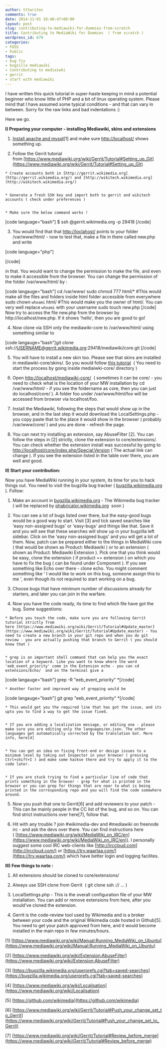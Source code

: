```yaml
---
author: tttwrites
comments: true
date: 2014-11-01 18:48:47+00:00
layout: post
slug: contributing-to-mediawiki-for-dummies-from-scratch
title: Contributing to MediaWiki for Dummies  ( from scratch )
wordpress_id: 679
categories:
- FOSS
- Public
tags:
- bug fix
- bugzilla mediawiki
- Contributing to mediaiwki
- gerrit
- start with mediawiki
---
```


I have written this quick tutorial in super-haste keeping in mind a potential beginner who know little of PHP and a bit of linux operating system. Please mind that I have assumed some typical conditions - and that can vary in between. Sorry for the raw links and bad indentations :)




Here we go.




**I) Preparing your computer - installing Mediawiki, skins and extensions**








	
  1. [Install apache and mysql](https://www.mediawiki.org/wiki/Manual:Running_MediaWiki_on_Ubuntu)[1] and make sure [http://localhost/](http://localhost/) shows something up.

	
  2. Follow the Gerrit tutorial from [https://www.mediawiki.org/wiki/Gerrit/Tutorial#Setting_up_Git](https://www.mediawiki.org/wiki/Gerrit/Tutorial#Setting_up_Git)

	
    * Create accounts both in [http://gerrit.wikimedia.org](http://gerrit.wikimedia.org/) and [http://wikitech.wikimedia.org](http://wikitech.wikimedia.org/)

	
    * Generate a fresh SSH key and import both to gerrit and wikitech accounts ( check under preferences )

	
    * Make sure the below command works !

[code language="bash"] $ ssh <USERNAME>@gerrit.wikimedia.org -p 29418
[/code]






	
  3. You would find that that [http://loclahost/](http://loclahost/) points to your folder /var/www/html/ - now to test that, make a file in there called new.php and write

[code language="php"]
<?php 
echo "hello";
?>
[/code]

in that. You would want to change the permission to make the file, and even to make it accessible from the browser. You can change the permission of the folder /var/www/html/ by :

[code langauge="bash"]
cd /var/www/
sudo chmod 777 html/*    #This would make all the files and folders inside html folder accessible from everywhere 
sudo chown `whoami` html/  #This would make you the owner of html/. You can very well replace `whoami` with your username 
sudo touch new.php
[/code]
Now try to access the file new.php from the browser by http://localhost/new.php. If it shows 'hello', then you are good to go! 


	
  4. Now clone via SSH only the mediawiki-core to /var/www/html/ using something similar to

[code langauge="bash"]git clone ssh://USERNAME@gerrit.wikimedia.org:29418/mediawiki/core.git
[/code]



	
  5. You will have to install a new skin too. Please see that skins are installed in mediawiki-core/skins/. So you would follow [this tutorial](https://www.mediawiki.org/wiki/Download_from_Git#Using_Git_to_download_MediaWiki_skins)  ( You need to start the process by going inside mediaiwki-core/ directory )

	
  6. Open [http://localhost/mediawiki-core/](http://localhost/mediawiki-core/)  ( sometimes it can be core/ - you need to check what is the location of your MW installation by cd /var/www/html/ - if you see the foldername as core, then you can just do localhost/core/ ). A folder foo under /var/www/html/foo will be accessed from browser via localhost/foo.

	
  7. Install the Mediawiki, following the steps that would show up in the browser, and in the last step it would download the LocalSettings.php - you copy paste that to the place it would show in the browser ( probably /var/www/core/ ) and you are done - refresh the page.

	
  8. You can next try installing an extension, say AbuseFilter [2]. You can follow the steps in [2] strictly, clone the extension to core/extensions/. You can check whether the extension install was successful by going to [http://localhost/core/index.php/Special:Version](http://localhost/core/index.php/Special:Version) ( The actual link can change ). If you see the extension listed in the table over there, you are well and good.




**II) Start your contribution:**




Now you have MediaWiki running in your system, its time for you to hack things out. You need to visit the bugzilla bug tracker ( [bugzilla.wikimedia.org](http://bugzilla.wikimedia.org/) ). Follow:








	
  1. Make an account in [bugzilla.wikimedia.org](http://bugzilla.wikimedia.org/) - The Wikimedia bug tracker ( will be replaced by [phabricator.wikimedia.org](http://phabricator.wikimedia.org/)  soon )

	
  2. You can see a lot of bugs listed over there, but the easy-good bugs would be a good way to start. Visit [3] and tick saved searches like 'easy non-assigned bugs' or 'easy-bugs' and things like that. Save it and you will see that these searches will show up in your bugzilla left sidebar. Click on the 'easy non-assigned bugs' and you will get a lot of them. Now, patch can be prepared either to the things in MediaWiki core ( that would be shown as Product: Mediawiki ) or to an extension ( shown as Product: Mediawiki Extension ). Pick one that you think would be easy, clone the extension ( if product == extension ) on which you have to fix the bug ( can be found under Component ). If you see something like Echo over there - clone echo. You might comment something like ' I would like to work on this bug, someone assign this to me ', even though its not required to start working on a bug.

	
  3. Choose bugs that have minimum number of discussions already for starters, and later you can join in the warfare.

	
  4. Now you have the code ready, its time to find which file have got the bug. Some suggestions:

	
    * Before you touch the code, make sure you are following Gerrit tutorial strictly from here [https://www.mediawiki.org/wiki/Gerrit/Tutorial#Update_master](https://www.mediawiki.org/wiki/Gerrit/Tutorial#Update_master) - You need to create a new branch in your git repo and when you do git review - you are actually pushing that branch to Gerrit ( you should know that )

	
    * grep is an important shell command that can help you the exact location of a keyword. Like you want to know where the word 'eeb_event_priority' come in the Extension echo - you can cd extensions/Echo/  and on the terminal give a

[code langauge="bash"] grep -R "eeb_event_priority" *[/code]



	
    * Another faster and improved way of grepping would be

[code langauge="bash"] git grep "eeb_event_priority" *[/code]



	
    * This would get you the required line that has got the issue, and its upto you to find a way to get the issue fixed.

	
    * If you are adding a localization message, or editing one - please make sure you are editing only the languages/en.json. The other languages get automatically corrected by the translation bot. More info, here[4]

	
    * You can get an idea on fixing front-end or design issues to a minimum level by taking out Inspector in your browser ( pressing Ctrl+shift+I ) and make some hackse there and try to apply it to the code later.

	
    * If you are stuck trying to find a particular line of code that prints something in the browser - grep for what is printed in the browser or you can grep for things that are near to what is being printed in the corresponding repo and you will find the code somewhere around.




	
  5. Now you push that one to Gerrit[6] and add reviewers to your patch - This can be mainly people in the CC list of the bug, and so on. You can find strict instructions over here[7], follow that.

	
  6. Hit with any trouble ? join #wikimedia-dev and #mediawiki on freenode irc - and ask the devs over there. You can find instructions here ( [https://www.mediawiki.org/wiki/MediaWiki_on_IRC/en](https://www.mediawiki.org/wiki/MediaWiki_on_IRC/en)). I personally suggest some cool IRC web-clients like [http://irccloud.com](http://irccloud.com/) or [https://try.waartaa.com/](https://try.waartaa.com/) which have better login and logging facilites.







**III) Few things to note :**








	
  1. All extensions should be cloned to core/extensions/

	
  2. Always use SSH clone from Gerrit  ( git clone ssh :// ... )

	
  3. LocalSettings.php - This is the overall configuration file of your MW installation. You can add or remove extensions from here, after you would've cloned the extension.

	
  4. Gerrit is the code-review tool used by Wikimedia and is a broker between your code and the original Wikimedia code hosted in Github[5]. You need to get your patch approved from here, and it would become installed in the main repo in few minutes/hours.







[1] [https://www.mediawiki.org/wiki/Manual:Running_MediaWiki_on_Ubuntu](https://www.mediawiki.org/wiki/Manual:Running_MediaWiki_on_Ubuntu)




[2] [https://www.mediawiki.org/wiki/Extension:AbuseFilter](https://www.mediawiki.org/wiki/Extension:AbuseFilter)




[3] [https://bugzilla.wikimedia.org/userprefs.cgi?tab=saved-searches](https://bugzilla.wikimedia.org/userprefs.cgi?tab=saved-searches)




[4] [https://www.mediawiki.org/wiki/Localisation](https://www.mediawiki.org/wiki/Localisation)




[5] [https://github.com/wikimedia](https://github.com/wikimedia)




[6] [https://www.mediawiki.org/wiki/Gerrit/Tutorial#Push_your_change_set_to_Gerrit](https://www.mediawiki.org/wiki/Gerrit/Tutorial#Push_your_change_set_to_Gerrit)




[7] [https://www.mediawiki.org/wiki/Gerrit/Tutorial#Review_before_merge](https://www.mediawiki.org/wiki/Gerrit/Tutorial#Review_before_merge)



